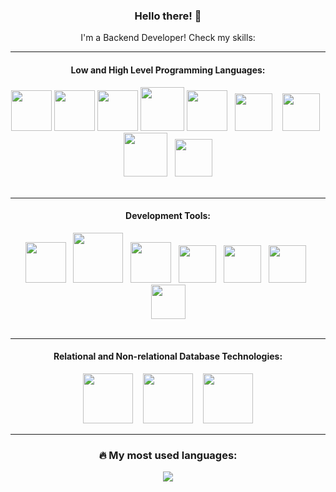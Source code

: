 <!--
**mrtrevisan/mrtrevisan** is a ✨ _special_ ✨ repository because its `README.md` (this file) appears on your GitHub profile.
-->

<head>
  <link rel="stylesheet" type='text/css' href="https://cdn.jsdelivr.net/gh/devicons/devicon@latest/devicon.min.css" />
</head>

<div align="center">
  <h3>Hello there! 👋</h3>
  <p>I'm a Backend Developer! Check my skills:</p>
  <hr/>
  
  <h4>Low and High Level Programming Languages: </h4>
  <div align="center">
    <img src="https://cdn.jsdelivr.net/gh/devicons/devicon@latest/icons/c/c-original.svg" style="width: 65px; height: auto;"/>
    <img src="https://cdn.jsdelivr.net/gh/devicons/devicon@latest/icons/cplusplus/cplusplus-original.svg" style="width: 65px; height: auto;"/>
    <img src="https://cdn.jsdelivr.net/gh/devicons/devicon@latest/icons/csharp/csharp-original.svg" style="width: 65px; height: auto;"/>
    <img src="https://cdn.jsdelivr.net/gh/devicons/devicon@latest/icons/java/java-original-wordmark.svg" style="width: 70px; height: auto;"/>
    <img src="https://cdn.jsdelivr.net/gh/devicons/devicon@latest/icons/python/python-original-wordmark.svg" style="width: 65px; height: auto;"/>
    &nbsp;
    <img src="https://cdn.jsdelivr.net/gh/devicons/devicon@latest/icons/javascript/javascript-original.svg" style="width: 60px; height: auto;"/>
    &nbsp;&nbsp;
    <img src="https://cdn.jsdelivr.net/gh/devicons/devicon@latest/icons/typescript/typescript-original.svg" style="width: 60px; height: auto;"/>
    &nbsp;
    <img src="https://cdn.jsdelivr.net/gh/devicons/devicon@latest/icons/php/php-original.svg" style="width: 70px; height: auto;"/>
    &nbsp;
    <img src="https://cdn.jsdelivr.net/gh/devicons/devicon@latest/icons/bash/bash-original.svg" style="width: 60px; height: auto;"/>
  </div>  
  
  <br/>
  <hr/>
  
  <h4>Development Tools: </h4> 
  
   <div align="center">
    <img src="https://cdn.jsdelivr.net/gh/devicons/devicon@latest/icons/git/git-original.svg" style="width: 65px; height: auto;"/>
    &nbsp;
    <img src="https://cdn.jsdelivr.net/gh/devicons/devicon@latest/icons/docker/docker-plain.svg" style="width: 80px; height: auto;"/>
    &nbsp;
    <img src="https://cdn.jsdelivr.net/gh/devicons/devicon/icons/vagrant/vagrant-original.svg" style="width: 65px; height: auto;"/>
    &nbsp;
    <img src="https://cdn.jsdelivr.net/gh/devicons/devicon@latest/icons/vscode/vscode-original.svg" style="width: 60px; height: auto;"/>
    &nbsp;
    <img src="https://cdn.jsdelivr.net/gh/devicons/devicon@latest/icons/dbeaver/dbeaver-original.svg" style="width: 60px; height: auto;"/>
    &nbsp;
    <img src="https://cdn.jsdelivr.net/gh/devicons/devicon@latest/icons/insomnia/insomnia-original.svg" style="width: 60px; height: auto;"/>
    &nbsp;
    <img src="https://cdn.jsdelivr.net/gh/devicons/devicon@latest/icons/rabbitmq/rabbitmq-original.svg" style="width: 55px; height: auto;"/>
  </div>

<br/>
<hr/>
<h4>Relational and Non-relational Database Technologies: </h4> 

<div align="center">
    <img src="https://cdn.jsdelivr.net/gh/devicons/devicon@latest/icons/mysql/mysql-original-wordmark.svg" style="width: 80px; height: auto;"/>
    &nbsp;&nbsp;
    <img src="https://cdn.jsdelivr.net/gh/devicons/devicon@latest/icons/postgresql/postgresql-original-wordmark.svg" style="width: 80px; height: auto;"/>
    &nbsp;&nbsp;
    <img src="https://cdn.jsdelivr.net/gh/devicons/devicon@latest/icons/mongodb/mongodb-original-wordmark.svg" style="width: 80px; height: auto;"/>
</div>

<hr/>

<div align="center">
  <h3> 🔥 My most used languages: </h3>
    <img src="https://github-readme-stats.vercel.app/api/top-langs/?username=mrtrevisan&layout=compact&theme=monokai"/><br/><br/>
</div>
